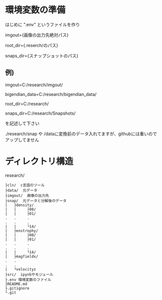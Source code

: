 # 環境変数の準備
はじめに ".env" というファイルを作り

imgout={画像の出力先絶対パス}

root_dir={.reserch/のパス}

snaps_dir={スナップショットのパス}

## 例)

imgout=C:/research/imgout/

bigendian_data=C:/research/bigendian_data/

root_dir=C:/research/

snaps_dir=C:/research/Snapshots/

を記述して下さい


./research/snap や /dataに変換前のデータ入れてますが、githubには重いのでアップしてません

# ディレクトリ構造
research/

    ├cln/  c言語のツール
    ├data/  元データ
    ├imgout/  画像の出力先
    ├snap/  元データと分解後のデータ
    |   ├density/
    |   |     ├00/
    |   |     ├01/
    .   .     .
    .   .     .
    |   |     └14/
    |   ├enstrophy/
    |   |     ├00/
    |   |     ├01/
    .   .     .
    .   .     .
    |   |     └14/
    |   ├magfieldx/
    .   .
    .   .
    |   └velocityz
    ├src/  ipynbやモジュール
    ├.env 環境変数のファイル
    ├README.md
    ├.gitignore
    └.git